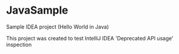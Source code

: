# JavaSample
Sample IDEA project (Hello World in Java)

This project was created to test IntelliJ IDEA 'Deprecated API usage' inspection
